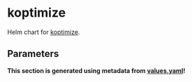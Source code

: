 # koptimize

Helm chart for [koptimize](https://github.com/jaconi-io/koptimize).

## Parameters

**This section is generated using metadata from [values.yaml](values.yaml)!**
